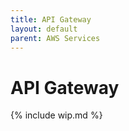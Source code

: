 ```yaml
---
title: API Gateway
layout: default
parent: AWS Services
---
```


# API Gateway

{% include wip.md %}